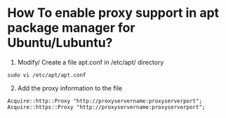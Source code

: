 # How To enable proxy support in apt package manager for Ubuntu/Lubuntu?

1. Modify/ Create a file apt.conf in /etc/apt/ directory

 `sudo vi /etc/apt/apt.conf`
 
 2. Add the proxy information to the file
```
Acquire::http::Proxy "http://proxyservername:proxyserverport";
Acquire::https::Proxy "http://proxyservername:proxyserverport";
```
